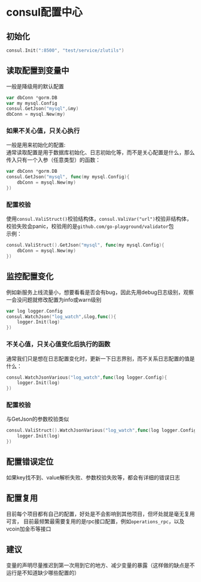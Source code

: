 # consul配置中心

## 初始化
```go
consul.Init(":8500", "test/service/zlutils")
```
## 读取配置到变量中
一般是降级用的默认配置
```go
var dbConn *gorm.DB
var my mysql.Config
consul.GetJson("mysql",&my)
dbConn = mysql.New(my)
```
### 如果不关心值，只关心执行
一般是用来初始化的配置:  
通常读取配置是用于数据库初始化、日志初始化等，而不是关心配置是什么，那么传入只有一个入参（任意类型）的函数：
```go
var dbConn *gorm.DB
consul.GetJson("mysql", func(my mysql.Config){
	dbConn = mysql.New(my)
})
```
### 配置校验
使用`consul.ValiStruct()`校验结构体，`consul.ValiVar("url")`校验非结构体，校验失败会panic，校验用的是`github.com/go-playground/validator`包  
示例：
```go
consul.ValiStruct().GetJson("mysql", func(my mysql.Config){
	dbConn = mysql.New(my)
})
```
## 监控配置变化
例如新服务上线流量小，想要看看是否会有bug，因此先用debug日志级别，观察一会没问题就修改配置为info或warn级别
```go
var log logger.Config
consul.WatchJson("log_watch",&log,func(){
	logger.Init(log)
})
```
### 不关心值，只关心值变化后执行的函数
通常我们只是想在日志配置变化时，更新一下日志界别，而不关系日志配置的值是什么：
```go
consul.WatchJsonVarious("log_watch",func(log logger.Config){
	logger.Init(log)
})
```
### 配置校验
与GetJson的参数校验类似
```go
consul.ValiStruct().WatchJsonVarious("log_watch",func(log logger.Config){
	logger.Init(log)
})
```
## 配置错误定位
如果key找不到、value解析失败、参数校验失败等，都会有详细的错误日志

## 配置复用
目前每个项目都有自己的配置，好处是不会影响到其他项目，但坏处就是毫无复用可言，
目前最频繁最需要复用的是rpc接口配置，例如`operations_rpc`，以及vcoin加金币等接口

## 建议
变量的声明尽量推迟到第一次用到它的地方、减少变量的暴露（这样做的缺点是不运行是不知道缺少哪些配置的）